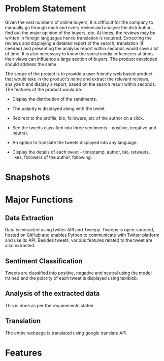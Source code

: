 # Problem Statement

Given the vast numbers of online buyers, it is difficult for the company to manually go through each and every review and analyse the distribution, find out the major opinion of the buyers, etc. At times, the reviews may be written in foreign languages hence translation is required. Extracting the reviews and displaying a detailed report of the search, translation (if needed) and presenting the analysis report within seconds would save a lot of time. It is also necessary to know the social media influencers at times - their views can influence a large section of buyers. The product developed should address the same.

The scope of the project is to provide a user friendly web based product that would take in the product's name and extract the relevant reviews, analyze it and display a report, based on the search result within seconds. The features of the product would be:

- Display the distribution of the sentiments.

- The polarity is displayed along with the tweet.

- Redirect to the profile, bio, followers, etc of the author on a click.

- See the tweets classified into three sentiments - positive, negative and neutral.

- An option to translate the tweets displayed into any language.

- Display the details of each tweet - timestamp, author, bio, retweets, likes, followers of the author, following.

# Snapshots


# Major Functions

## Data Extraction
 
Data is extracted using twitter API and Tweepy. Tweepy is open-sourced, hosted on GitHub and enables Python to communicate with Twitter platform and use its API. Besides tweets, various features related to the tweet are also extracted.

## Sentiment Classification
Tweets are classified into positive, negative and neutral using the model trained and the polarity of each tweet is displayed using textblob.

## Analysis of the extracted data
This is done as per the requirements stated.

## Translation
The entire webpage is translated using google translate API.

# Features


